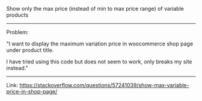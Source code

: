Show only the max price (instead of min to max price range) of variable products

---

Problem:

"I want to display the maximum variation price in woocommerce shop page under product title.

I have tried using this code but does not seem to work, only breaks my site instead."

---

Link: https://stackoverflow.com/questions/57241039/show-max-variable-price-in-shop-page/
